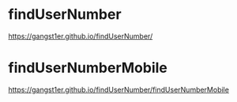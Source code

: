 # findUserNumber
https://gangst1er.github.io/findUserNumber/

# findUserNumberMobile
https://gangst1er.github.io/findUserNumber/findUserNumberMobile
